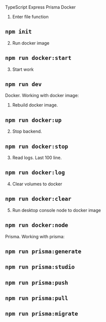 TypeScript Express Prisma Docker 

1. Enter file function 
## `npm init`
2.  Run docker image
## `npm run docker:start`
3. Start work
## `npm run dev` 
Docker. Working with docker image:
1. Rebuild docker image. 
## `npm run docker:up`  
2. Stop backend.
## `npm run docker:stop`
3. Read logs. Last 100 line.
## `npm run docker:log`
4. Clear volumes to docker
## `npm run docker:clear`
5. Run desktop console node to docker image
## `npm run docker:node`
Prisma. Working with prisma:
##  `npm run prisma:generate`
##  `npm run prisma:studio`
##  `npm run prisma:push`
##  `npm run prisma:pull`
##  `npm run prisma:migrate`